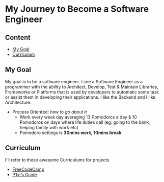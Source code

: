 # My Journey to Become a Software Engineer

## Content
* [My Goal](#my-goal)
* [Curriculum](#the-guide)


## My Goal
My goal is to be a software engineer. I see a Software Engineer as a programmer with the ability to Architect, Develop, Test & Maintain Libraries, Frameworks or Platforms that is used by developers to automatic some task or assist them in developing their applications. I like the Backend and I like Architecture.

* Process Oriented: *how to go about it*
  * Work every week day averaging 13 Pomodoros a day & 10 Pomodoros on days where life duties call (eg: going to the bank, helping family with work etc)
  * Pomodoro settings is __30mins work, 10mins break__

## Curriculum
I'll refer to these awesome Curriculums for projects
- [FreeCodeCamp](https://learn.freecodecamp.org/)
- [P1xt’s Guide](https://github.com/P1xt/p1xt-guides#computer-science-and-web-development---comprehensive)
